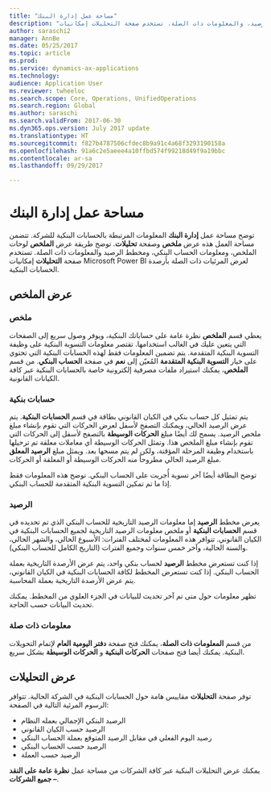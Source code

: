 ```yaml
---
title: "مساحة عمل إدارة البنك"
description: "يوفر هذا الموضوع معلومات حول مساحة عمل إدارة البنك. تعرض مساحة العمل هذه المعلومات ذات الصلة بالحسابات البنكية للشركة، وتشمل عرض ملخص وصفحة التحليلات. توضح طريقة عرض الملخص لوحات الملخص، ومعلومات الحساب البنكي، ومخطط الرصيد، والمعلومات ذات الصلة. تستخدم صفحة التحليلات إمكانيات Microsoft Power BI لعرض المرئيات ذات الصلة بأرصدة الحسابات البنكية."
author: saraschi2
manager: AnnBe
ms.date: 05/25/2017
ms.topic: article
ms.prod: 
ms.service: dynamics-ax-applications
ms.technology: 
audience: Application User
ms.reviewer: twheeloc
ms.search.scope: Core, Operations, UnifiedOperations
ms.search.region: Global
ms.author: saraschi
ms.search.validFrom: 2017-06-30
ms.dyn365.ops.version: July 2017 update
ms.translationtype: HT
ms.sourcegitcommit: f827b4787506cfdec8b9a91c4a68f3293190158a
ms.openlocfilehash: 91a6c2e5aeee4a10ffbd574f99218d49f9a19bbc
ms.contentlocale: ar-sa
ms.lasthandoff: 09/29/2017

---
```

# <a name="bank-management-workspace"></a>مساحة عمل إدارة البنك

توضح مساحة عمل **إدارة البنك** المعلومات المرتبطة بالحسابات البنكية للشركة. تتضمن مساحة العمل هذه عرض **ملخص** وصفحة **تحليلات**. توضح طريقة عرض **الملخص** لوحات الملخص، ومعلومات الحساب البنكي، ومخطط الرصيد والمعلومات ذات الصلة. تستخدم صفحة **التحليلات** إمكانيات Microsoft Power BI لعرض المرئيات ذات الصلة بأرصدة الحسابات البنكية.

## <a name="summary-view"></a>عرض الملخص

### <a name="summary"></a>ملخص

يعطي قسم **الملخص** نظرة عامة على حساباتك البنكية، ويوفر وصول سريع إلى الصفحات التي يتعين عليك في الغالب استخدامها. تقتصر معلومات التسوية البنكية على وظيفة التسوية البنكية المتقدمة. يتم تضمين المعلومات فقط لهذه الحسابات البنكية التي تحتوي على خيار **التسوية البنكية المتقدمة** المُعيّن إلى **نعم** في صفحة **الحساب البنكي**. من قسم **الملخص**، يمكنك استيراد ملفات مصرفية إلكترونية خاصة بالحسابات البنكية عبر كافة الكيانات القانونية.

### <a name="bank-accounts"></a>حسابات بنكية

يتم تمثيل كل حساب بنكي في الكيان القانوني بطاقة في قسم **الحسابات البنكية**. يتم عرض الرصيد الحالي، ويمكنك التصفح لأسفل لعرض الحركات التي تقوم بإنشاء مبلغ ملخص الرصيد. يسمح لك أيضًا مبلغ **الحركات الوسيطة** بالتصفح لأسفل إلى الحركات التي تقوم بإنشاء مبلغ الملخص هذا. وتمثل الحركات الوسيطة أي معاملات معلقة تم ترحيلها باستخدام وظيفة المرحلة المؤقتة، ولكن لم يتم مسحها بعد. ويمثل مبلغ **الرصيد المعلق** مبلغ الرصيد الحالي مطروحاً منه الحركات الوسيطة أو المعلقة أو الحركات.

توضح البطاقة أيضًا آخر تسوية أُجريت على الحساب البنكي. توضح هذه المعلومات فقط إذا ما تم تمكين التسوية البنكية المتقدمة للحساب البنكي.

### <a name="balance"></a>الرصيد

يعرض مخطط **الرصيد** إما معلومات الرصيد التاريخية للحساب البنكي الذي تم تحديده في قسم **الحسابات البنكية** أو ملخص معلومات الرصيد التاريخية لجميع الحسابات البنكية في الكيان القانوني. تتوافر هذه المعلومات لمختلف الفترات: الأسبوع الحالي، والشهر الحالي، والسنة الحالية، وآخر خمس سنوات وجميع الفترات (التاريخ الكامل للحساب البنكي). 

إذا كنت تستعرض مخطط **الرصيد** لحساب بنكي واحد، يتم عرض الأرصدة التاريخية بعملة الحساب البنكي. إذا كنت تستعرض المخطط لكافة الحسابات البنكية في الكيان القانوني، يتم عرض الأرصدة التاريخية بعملة المحاسبة.

تظهر معلومات حول متى تم آخر تحديث للبيانات في الجزء العلوي من المخطط. يمكنك تحديث البيانات حسب الحاجة.

### <a name="related-information"></a>معلومات ذات صلة

من قسم **المعلومات ذات الصلة**، يمكنك فتح صفحة **دفتر اليومية العام** لإتمام التحويلات البنكية. يمكنك أيضا فتح صفحات **الحركات البنكية** و **الحركات الوسيطة** بشكل سريع.

## <a name="analytics-view"></a>عرض التحليلات

توفر صفحة **التحليلات** مقاييس هامة حول الحسابات البنكية في الشركة الحالية. تتوافر الرسوم المرئية التالية في الصفحة:

-   الرصيد البنكي الإجمالي بعمله النظام
-   الرصيد حسب الكيان القانوني
-   رصيد اليوم الفعلي في مقابل الرصيد المتوقع بعملة الحساب البنكي
-   الرصيد حسب الحساب البنكي
-   الرصيد حسب العملة

يمكنك عرض التحليلات البنكية عبر كافة الشركات من مساحة عمل **نظرة عامة على النقد – جميع الشركات**.

